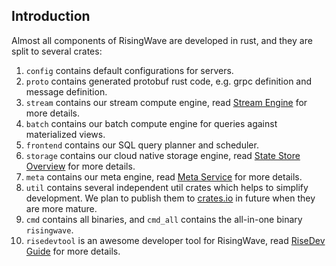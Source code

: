 ## Introduction

Almost all components of RisingWave are developed in rust, and they are split to several crates:

1. `config` contains default configurations for servers.
2. `proto` contains generated protobuf rust code, e.g. grpc definition and message definition.
3. `stream` contains our stream compute engine, read [Stream Engine][stream-engine] for more details.
4. `batch` contains our batch compute engine for queries against materialized views.
5. `frontend` contains our SQL query planner and scheduler.
6. `storage` contains our cloud native storage engine, read [State Store Overview][state-store] for more details.
7. `meta` contains our meta engine, read [Meta Service][meta-service] for more details.
8. `util` contains several independent util crates which helps to simplify development. We plan to publish them to [crates.io](crates.io) in future when they are more mature.
9. `cmd` contains all binaries, and `cmd_all` contains the all-in-one binary `risingwave`.
10. `risedevtool` is an awesome developer tool for RisingWave, read [RiseDev Guide][risedev] for more details.

[stream-engine]: https://github.com/singularity-data/risingwave/blob/main/docs/streaming-overview.md
[state-store]: https://github.com/singularity-data/risingwave/blob/main/docs/state-store-overview.md
[meta-service]: https://github.com/singularity-data/risingwave/blob/main/docs/meta-service.md
[risedev]: https://github.com/singularity-data/risingwave/tree/main/src/risedevtool
